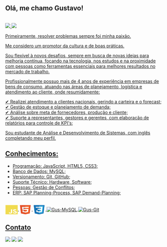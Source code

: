 <h2>Olá, me chamo Gustavo!</h2>
<br>
<div>
    <a href="https://github.com/gustavohferreira">
    <img height="160em" src="https://github-readme-stats.vercel.app/api?username=gustavohferreira&show_icons=true&theme=dark&include_all_commits=true&count_private=true">
    <img height="160em" src="https://github-readme-stats.vercel.app/api/top-langs/?username=gustavohferreira&layout=compact&langs_count=7&theme=dark"/>
</div>

Primeiramente, resolver problemas sempre foi minha paixão.

Me considero um promotor da cultura e de boas práticas. 

Sou flexível à novos desafios, sempre em busca de novas ideias para melhoria contínua, focando na tecnologia, nos estudos e na proximidade com pessoas como ferramentas essenciais para melhores resultados no mercado de trabalho.

Profissionalmente possuo mais de 4 anos de experiência em empresas de bens de consumo, atuando nas áreas de planejamento, logística e atendimento ao cliente, onde resumidamente:

✔ Realizei atendimento a clientes nacionais, gerindo a carteira e o forecast;<br>
✔ Gestão de estoque e planejamento de demanda;<br>
✔ Análise sobre meta de fornecedores, produção e cliente;<br>
✔ Suporte a representantes, gestores e gerentes, com elaboração de relatórios para controle de KPI's;<br>

Sou estudante de Análise e Desenvolvimento de Sistemas, com inglês completando meu perfil.


    
<h2>Conhecimentos:</h2>

- Programação: JavaScript, HTML5, CSS3;
- Banco de Dados: MySQL;
- Versionamento: Git, GitHub;
- Suporte Técnico: Hardware, Software;
- Pessoas: Gestão de Conflitos;
- ERP: SAP Planning-Process, SAP Demand-Planning;
    
<div style="display: inline_block"><br>
    <img align="center" alt="Gus-Js" height="30" width="40" src="https://raw.githubusercontent.com/devicons/devicon/master/icons/javascript/javascript-plain.svg">
    <img align="center" alt="Gus-HTML" height="30" width="40" src="https://raw.githubusercontent.com/devicons/devicon/master/icons/html5/html5-original.svg">
    <img align="center" alt="Gus-CSS" height="30" width="40" src="https://raw.githubusercontent.com/devicons/devicon/master/icons/css3/css3-original.svg">
    <img align="center" alt="Gus-MySQL" height="30" width="40" src="https://cdn.jsdelivr.net/gh/devicons/devicon/icons/mysql/mysql-original.svg">
    <img align="center" alt="Gus-Git" height="30" width="40" src="https://cdn.jsdelivr.net/gh/devicons/devicon/icons/git/git-original.svg">
</div>
    
 <h2>Contato</h2>
   <div>
    <a href = "mailto:ferreirahgustavo@outlook.com?subject=Olá%20Gustavo!"><img src="https://img.shields.io/badge/Microsoft_Outlook-0078D4?style=for-the-badge&logo=microsoft-outlook&logoColor=white" target="_blank"></a>
    <a href = "https://api.whatsapp.com/send?phone=5515991525446&amp;text=Olá%20Gustavo,%20tudo%20bem?%20"><img src="https://img.shields.io/badge/WhatsApp-25D366?style=for-the-badge&logo=whatsapp&logoColor=white" target="_blank"></a>    
    <a href="https://www.linkedin.com/in/gustavohferreira/" target="_blank"><img src="https://img.shields.io/badge/-LinkedIn-%230077B5?style=for-the-badge&logo=linkedin&logoColor=white" target="_blank"></a>
</div>
    


